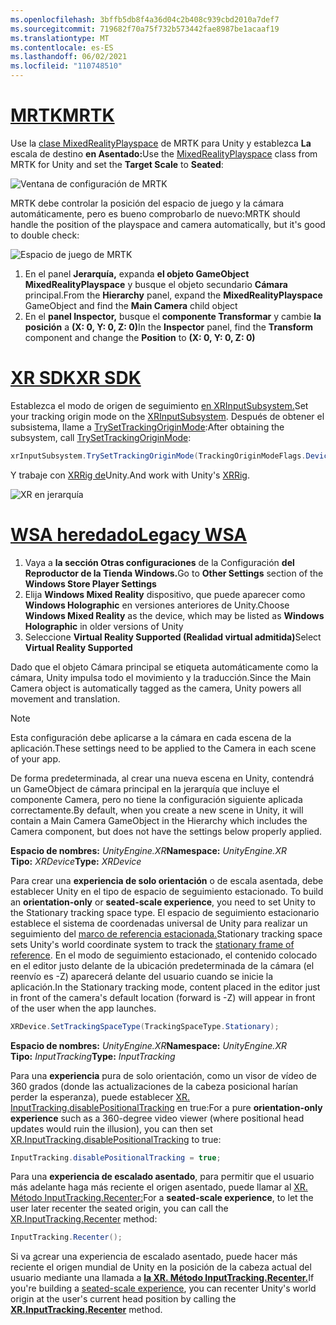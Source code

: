 ```yaml
---
ms.openlocfilehash: 3bffb5db8f4a36d04c2b408c939cbd2010a7def7
ms.sourcegitcommit: 719682f70a75f732b573442fae8987be1acaaf19
ms.translationtype: MT
ms.contentlocale: es-ES
ms.lasthandoff: 06/02/2021
ms.locfileid: "110748510"
---
```

# <a name="mrtk"></a>[<span data-ttu-id="5d885-101">MRTK</span><span class="sxs-lookup"><span data-stu-id="5d885-101">MRTK</span></span>](#tab/mrtk)
<!-- NEVER CHANGE THE ABOVE LINE! -->

<span data-ttu-id="5d885-102">Use la [clase MixedRealityPlayspace](/dotnet/api/microsoft.mixedreality.toolkit.mixedrealityplayspace) de MRTK para Unity y establezca **La** escala de destino **en Asentado:**</span><span class="sxs-lookup"><span data-stu-id="5d885-102">Use the [MixedRealityPlayspace](/dotnet/api/microsoft.mixedreality.toolkit.mixedrealityplayspace) class from MRTK for Unity and set the **Target Scale** to **Seated**:</span></span>

![Ventana de configuración de MRTK](../../images/mrtk-target-scale.png)

<span data-ttu-id="5d885-104">MRTK debe controlar la posición del espacio de juego y la cámara automáticamente, pero es bueno comprobarlo de nuevo:</span><span class="sxs-lookup"><span data-stu-id="5d885-104">MRTK should handle the position of the playspace and camera automatically, but it's good to double check:</span></span>

![Espacio de juego de MRTK](../../images/mrtk-playspace.png)

1. <span data-ttu-id="5d885-106">En el panel **Jerarquía,** expanda **el objeto GameObject MixedRealityPlayspace** y busque el objeto secundario **Cámara** principal.</span><span class="sxs-lookup"><span data-stu-id="5d885-106">From the **Hierarchy** panel, expand the **MixedRealityPlayspace** GameObject and find the **Main Camera** child object</span></span>
2. <span data-ttu-id="5d885-107">En el **panel Inspector,** busque el **componente Transformar** y cambie **la posición** a **(X: 0, Y: 0, Z: 0)**</span><span class="sxs-lookup"><span data-stu-id="5d885-107">In the **Inspector** panel, find the **Transform** component and change the **Position** to **(X: 0, Y: 0, Z: 0)**</span></span>

# <a name="xr-sdk"></a>[<span data-ttu-id="5d885-108">XR SDK</span><span class="sxs-lookup"><span data-stu-id="5d885-108">XR SDK</span></span>](#tab/xr)
<!-- NEVER CHANGE THE ABOVE LINE! -->

<span data-ttu-id="5d885-109">Establezca el modo de origen de seguimiento [en XRInputSubsystem.](https://docs.unity3d.com/Documentation/ScriptReference/XR.XRInputSubsystem.html)</span><span class="sxs-lookup"><span data-stu-id="5d885-109">Set your tracking origin mode on the [XRInputSubsystem](https://docs.unity3d.com/Documentation/ScriptReference/XR.XRInputSubsystem.html).</span></span> <span data-ttu-id="5d885-110">Después de obtener el subsistema, llame a [TrySetTrackingOriginMode](https://docs.unity3d.com/Documentation/ScriptReference/XR.XRInputSubsystem.TrySetTrackingOriginMode.html):</span><span class="sxs-lookup"><span data-stu-id="5d885-110">After obtaining the subsystem, call [TrySetTrackingOriginMode](https://docs.unity3d.com/Documentation/ScriptReference/XR.XRInputSubsystem.TrySetTrackingOriginMode.html):</span></span>

```cs
xrInputSubsystem.TrySetTrackingOriginMode(TrackingOriginModeFlags.Device);
```

<span data-ttu-id="5d885-111">Y trabaje con [XRRig de](https://docs.unity3d.com/Manual/configuring-project-for-xr.html)Unity.</span><span class="sxs-lookup"><span data-stu-id="5d885-111">And work with Unity's [XRRig](https://docs.unity3d.com/Manual/configuring-project-for-xr.html).</span></span>

![XR en jerarquía](../../images/xrsdk-xrrig.png)

# <a name="legacy-wsa"></a>[<span data-ttu-id="5d885-113">WSA heredado</span><span class="sxs-lookup"><span data-stu-id="5d885-113">Legacy WSA</span></span>](#tab/wsa)
<!-- NEVER CHANGE THE ABOVE LINE! -->

1. <span data-ttu-id="5d885-114">Vaya a **la sección Otras configuraciones** de la Configuración **del Reproductor de la Tienda Windows.**</span><span class="sxs-lookup"><span data-stu-id="5d885-114">Go to **Other Settings** section of the **Windows Store Player Settings**</span></span>
2. <span data-ttu-id="5d885-115">Elija **Windows Mixed Reality** dispositivo, que puede aparecer como **Windows Holographic** en versiones anteriores de Unity.</span><span class="sxs-lookup"><span data-stu-id="5d885-115">Choose **Windows Mixed Reality** as the device, which may be listed as **Windows Holographic** in older versions of Unity</span></span>
3. <span data-ttu-id="5d885-116">Seleccione **Virtual Reality Supported (Realidad virtual admitida)**</span><span class="sxs-lookup"><span data-stu-id="5d885-116">Select **Virtual Reality Supported**</span></span>

<span data-ttu-id="5d885-117">Dado que el objeto Cámara principal se etiqueta automáticamente como la cámara, Unity impulsa todo el movimiento y la traducción.</span><span class="sxs-lookup"><span data-stu-id="5d885-117">Since the Main Camera object is automatically tagged as the camera, Unity powers all movement and translation.</span></span>

>[!NOTE]
><span data-ttu-id="5d885-118">Esta configuración debe aplicarse a la cámara en cada escena de la aplicación.</span><span class="sxs-lookup"><span data-stu-id="5d885-118">These settings need to be applied to the Camera in each scene of your app.</span></span>
>
><span data-ttu-id="5d885-119">De forma predeterminada, al crear una nueva escena en Unity, contendrá un GameObject de cámara principal en la jerarquía que incluye el componente Camera, pero no tiene la configuración siguiente aplicada correctamente.</span><span class="sxs-lookup"><span data-stu-id="5d885-119">By default, when you create a new scene in Unity, it will contain a Main Camera GameObject in the Hierarchy which includes the Camera component, but does not have the settings below properly applied.</span></span>

<span data-ttu-id="5d885-120">**Espacio de nombres:** *UnityEngine.XR*</span><span class="sxs-lookup"><span data-stu-id="5d885-120">**Namespace:** *UnityEngine.XR*</span></span><br>
<span data-ttu-id="5d885-121">**Tipo:** *XRDevice*</span><span class="sxs-lookup"><span data-stu-id="5d885-121">**Type:** *XRDevice*</span></span>

<span data-ttu-id="5d885-122">Para crear una **experiencia de solo orientación** o de escala asentada, debe establecer Unity en el tipo de espacio de seguimiento estacionado. </span><span class="sxs-lookup"><span data-stu-id="5d885-122">To build an **orientation-only** or **seated-scale experience**, you need to set Unity to the Stationary tracking space type.</span></span> <span data-ttu-id="5d885-123">El espacio de seguimiento estacionario establece el sistema de coordenadas universal de Unity para realizar un seguimiento del [marco de referencia estacionada.](../../../../design/coordinate-systems.md#spatial-coordinate-systems)</span><span class="sxs-lookup"><span data-stu-id="5d885-123">Stationary tracking space sets Unity's world coordinate system to track the [stationary frame of reference](../../../../design/coordinate-systems.md#spatial-coordinate-systems).</span></span> <span data-ttu-id="5d885-124">En el modo de seguimiento estacionado, el contenido colocado en el editor justo delante de la ubicación predeterminada de la cámara (el reenvío es -Z) aparecerá delante del usuario cuando se inicie la aplicación.</span><span class="sxs-lookup"><span data-stu-id="5d885-124">In the Stationary tracking mode, content placed in the editor just in front of the camera's default location (forward is -Z) will appear in front of the user when the app launches.</span></span>

```cs
XRDevice.SetTrackingSpaceType(TrackingSpaceType.Stationary);
```

<span data-ttu-id="5d885-125">**Espacio de nombres:** *UnityEngine.XR*</span><span class="sxs-lookup"><span data-stu-id="5d885-125">**Namespace:** *UnityEngine.XR*</span></span><br>
<span data-ttu-id="5d885-126">**Tipo:** *InputTracking*</span><span class="sxs-lookup"><span data-stu-id="5d885-126">**Type:** *InputTracking*</span></span>

<span data-ttu-id="5d885-127">Para una **experiencia** pura de solo orientación, como un visor de vídeo de 360 grados (donde las actualizaciones de la cabeza posicional harían perder la esperanza), puede establecer [XR. InputTracking.disablePositionalTracking](https://docs.unity3d.com/ScriptReference/XR.InputTracking-disablePositionalTracking.html) en true:</span><span class="sxs-lookup"><span data-stu-id="5d885-127">For a pure **orientation-only experience** such as a 360-degree video viewer (where positional head updates would ruin the illusion), you can then set [XR.InputTracking.disablePositionalTracking](https://docs.unity3d.com/ScriptReference/XR.InputTracking-disablePositionalTracking.html) to true:</span></span>

```cs
InputTracking.disablePositionalTracking = true;
```

<span data-ttu-id="5d885-128">Para una **experiencia de escalado asentado**, para permitir que el usuario más adelante haga más reciente el origen asentado, puede llamar al [XR. Método InputTracking.Recenter:](https://docs.unity3d.com/ScriptReference/XR.InputTracking.Recenter.html)</span><span class="sxs-lookup"><span data-stu-id="5d885-128">For a **seated-scale experience**, to let the user later recenter the seated origin, you can call the [XR.InputTracking.Recenter](https://docs.unity3d.com/ScriptReference/XR.InputTracking.Recenter.html) method:</span></span>

```cs
InputTracking.Recenter();
```

<span data-ttu-id="5d885-129">Si va [a](../../../../design/coordinate-systems.md)crear una experiencia de escalado asentado, puede hacer más reciente el origen mundial de Unity en la posición de la cabeza actual del usuario mediante una llamada a **[la XR. Método InputTracking.Recenter.](https://docs.unity3d.com/ScriptReference/XR.InputTracking.Recenter.html)**</span><span class="sxs-lookup"><span data-stu-id="5d885-129">If you're building a [seated-scale experience](../../../../design/coordinate-systems.md), you can recenter Unity's world origin at the user's current head position by calling the **[XR.InputTracking.Recenter](https://docs.unity3d.com/ScriptReference/XR.InputTracking.Recenter.html)** method.</span></span>